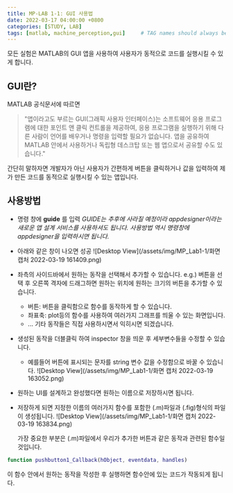 ```yaml
---
title: MP-LAB 1-1: GUI 사용법
date: 2022-03-17 04:00:00 +0800
categories: [STUDY, LAB]
tags: [matlab, machine_perception,gui]     # TAG names should always be lowercase
---
```


모든 실험은 MATLAB의 GUI 앱을 사용하여 사용자가 동적으로 코드를 실행시킬 수 있게 합니다.

## GUI란?
MATLAB 공식문서에 따르면
> "앱이라고도 부르는 GUI(그래픽 사용자 인터페이스)는 소프트웨어 응용 프로그램에 대한 포인트 앤 클릭 컨트롤을 제공하여, 응용 프로그램을 실행하기 위해 다른 사람이 언어를 배우거나 명령을 입력할 필요가 없습니다. 앱을 공유하여 MATLAB 안에서 사용하거나 독립형 데스크탑 또는 웹 앱으로서 공유할 수도 있습니다."

간단히 말하자면 개발자가 아닌 사용자가 간편하게 버튼을 클릭하거나 값을 입력하여 제가 만든 코드를 동적으로 실행시킬 수 있는 앱입니다.

## 사용방법
+ 명령 창에 __guide__ 를 입력
_GUIDE는 추후에 사라질 예정이라 appdesigner이라는 새로운 앱 설계 서비스를 사용하셔도 됩니다. 사용방법 역시 명령창에 appdesigner을 입력하시면 됩니다._

+ 아래와 같은 창이 나오면 성공
![Desktop View](/assets/img/MP_Lab1-1/화면 캡처 2022-03-19 161409.png)

+ 좌측의 사이드바에서 원하는 동작을 선택해서 추가할 수 있습니다. e.g.) 버튼을 선택 후 오른쪽 격자에 드래그하면 원하는 위치에 원하는 크기의 버튼을 추가할 수 있습니다.
  - 버튼: 버튼을 클릭함으로 함수를 동작하게 할 수 있습니다. 
  - 좌표축: plot등의 함수를 사용하여 여러가지 그래프를 띄울 수 있는 화면입니다.
  - ... 기타 동작들은 직접 사용하시면서 익히시면 되겠습니다.

+ 생성된 동작을 더블클릭 하여 inspector 창을 띄운 후 세부변수들을 수정할 수 있습니다.
  - 예를들어 버튼에 표시되는 문자를 string 변수 값을 수정함으로 바꿀 수 있습니다.
![Desktop View](/assets/img/MP_Lab1-1/화면 캡처 2022-03-19 163052.png)

+ 원하는 UI를 설계하고 완성했다면 원하는 이름으로 저장하시면 됩니다.

+ 저장하게 되면 지정한 이름의 여러가지 함수를 포함한 (.m)파일과 (.fig)형식의 파일이 생성됩니다. 
![Desktop View](/assets/img/MP_Lab1-1/화면 캡처 2022-03-19 163834.png)

  가장 중요한 부분은 (.m)파일에서 우리가 추가한 버튼과 같은 동작과 관련된 함수일 것입니다.
```matlab
function pushbutton1_Callback(hObject, eventdata, handles)
```
  이 함수 안에서 원하는 동작을 작성한 후 실행하면 함수안에 있는 코드가 작동되게 됩니다. 
  
